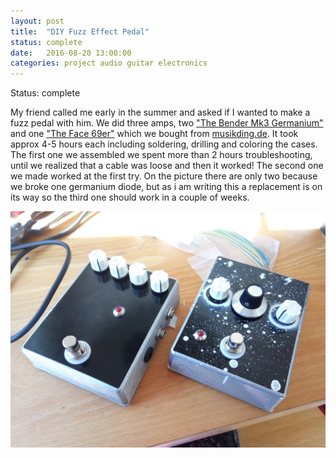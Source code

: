 ```yaml
---
layout: post
title:  "DIY Fuzz Effect Pedal"
status: complete
date:   2016-08-20 13:00:00
categories: project audio guitar electronics
---
```

Status: complete

My friend called me early in the summer and asked if I wanted to make a fuzz pedal with him.
We did three amps, two 
["The Bender Mk3 Germanium"](http://www.musikding.de/The-Bender-Mk3-Germanium-Fuzz-kit)
and one 
["The Face 69er"](http://www.musikding.de/The-Face-69er-Fuzz-kit)
 which we bought from [musikding.de](http://www.musikding.de/).
 It took approx 4-5 hours each including soldering, drilling and coloring the cases.
 The first one we assembled we spent more than 2 hours troubleshooting, until we realized that a cable was loose and then it worked!
 The second one we made worked at the first try.
 On the picture there are only two because we broke one germanium diode, but as i am writing this a replacement is on its way so the third one should work in a couple of weeks.

![Result](/img/projects/diy-fuzz-pedal.jpg)
